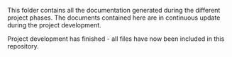 
This folder contains all the documentation generated during the different project phases.
The documents contained here are in continuous update during the project development. 

Project development has finished - all files have now been included in this repository.  
